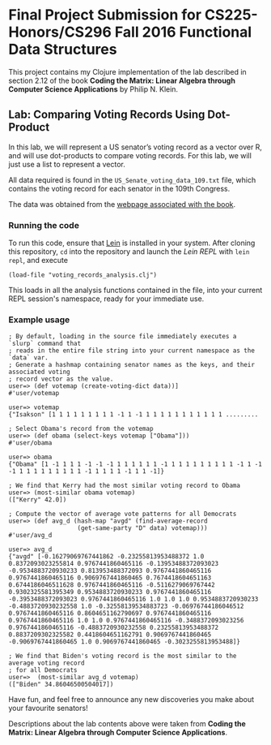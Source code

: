 # Final Project Submission for CS225-Honors/CS296 Fall 2016 Functional Data Structures

This project contains my Clojure implementation of the lab described in 
section 2.12 of the book **Coding the Matrix: Linear Algebra through Computer Science
Applications** by Philip N. Klein.

## Lab: Comparing Voting Records Using Dot-Product

In this lab, we will represent a US senator’s voting record as a vector over R, and will use dot-products to compare voting records. For this lab, we will just use a list to represent a vector.

All data required is found in the `US_Senate_voting_data_109.txt` file, which contains the voting record for each senator in the 109th Congress.

The data was obtained from the [webpage associated with the book](http://resources.codingthematrix.com/).

### Running the code

To run this code, ensure that [Lein](http://leiningen.org/) is installed in your
system. After cloning this repository, `cd` into the repository and launch the
_Lein REPL_ with `lein repl`, and execute

`(load-file "voting_records_analysis.clj")`

This loads in all the analysis functions contained in the file, into your current
REPL session's namespace, ready for your immediate use.


### Example usage

```
; By default, loading in the source file immediately executes a `slurp` command that
; reads in the entire file string into your current namespace as the `data` var.
; Generate a hashmap containing senator names as the keys, and their associated voting
; record vector as the value.
user=> (def votemap (create-voting-dict data))]
#'user/votemap

user=> votemap
{"Isakson" [1 1 1 1 1 1 1 1 1 -1 1 -1 1 1 1 1 1 1 1 1 1 1 1 .........

; Select Obama's record from the votemap
user=> (def obama (select-keys votemap ["Obama"]))
#'user/obama

user=> obama
{"Obama" [1 -1 1 1 1 -1 -1 -1 1 1 1 1 1 1 -1 1 1 1 1 1 1 1 1 1 -1 1 -1 -1 1 1 1 1 1 1 1 1 1 -1 1 1 1 1 -1 1 1 -1]}

; We find that Kerry had the most similar voting record to Obama 
user=> (most-similar obama votemap)
(["Kerry" 42.0])

; Compute the vector of average vote patterns for all Democrats
user=> (def avg_d (hash-map "avgd" (find-average-record 
				   (get-same-party "D" data) votemap)))
#'user/avg_d

user=> avg_d
{"avgd" [-0.16279069767441862 -0.23255813953488372 1.0 0.8372093023255814 0.9767441860465116 -0.13953488372093023 -0.9534883720930233 0.813953488372093 0.9767441860465116 0.9767441860465116 0.9069767441860465 0.7674418604651163 0.6744186046511628 0.9767441860465116 -0.5116279069767442 0.9302325581395349 0.9534883720930233 0.9767441860465116 -0.3953488372093023 0.9767441860465116 1.0 1.0 1.0 0.9534883720930233 -0.4883720930232558 1.0 -0.32558139534883723 -0.06976744186046512 0.9767441860465116 0.8604651162790697 0.9767441860465116 0.9767441860465116 1.0 1.0 0.9767441860465116 -0.3488372093023256 0.9767441860465116 -0.4883720930232558 0.23255813953488372 0.8837209302325582 0.4418604651162791 0.9069767441860465 -0.9069767441860465 1.0 0.9069767441860465 -0.3023255813953488]}

; We find that Biden's voting record is the most similar to the average voting record
; for all Democrats
user=>  (most-similar avg_d votemap) 
(["Biden" 34.86046500504017])
```

Have fun, and feel free to announce any new discoveries you make about your favourite
senators!


Descriptions about the lab contents above were taken from **Coding the Matrix: Linear Algebra through Computer Science
Applications**.

